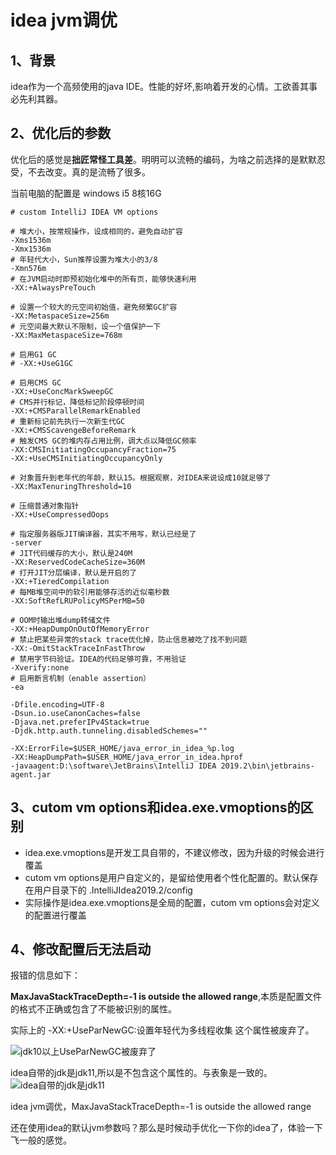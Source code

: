 # idea jvm调优

## 1、背景

idea作为一个高频使用的java IDE。性能的好坏,影响着开发的心情。工欲善其事必先利其器。

## 2、优化后的参数
优化后的感觉是**拙匠常怪工具差**。明明可以流畅的编码，为啥之前选择的是默默忍受，不去改变。真的是流畅了很多。

当前电脑的配置是 windows i5 8核16G

```
# custom IntelliJ IDEA VM options

# 堆大小，按常规操作，设成相同的，避免自动扩容
-Xms1536m
-Xmx1536m
# 年轻代大小，Sun推荐设置为堆大小的3/8
-Xmn576m
# 在JVM启动时即预初始化堆中的所有页，能够快速利用
-XX:+AlwaysPreTouch

# 设置一个较大的元空间初始值，避免频繁GC扩容
-XX:MetaspaceSize=256m
# 元空间最大默认不限制，设一个值保护一下
-XX:MaxMetaspaceSize=768m

# 启用G1 GC
# -XX:+UseG1GC

# 启用CMS GC
-XX:+UseConcMarkSweepGC
# CMS并行标记，降低标记阶段停顿时间
-XX:+CMSParallelRemarkEnabled
# 重新标记前先执行一次新生代GC
-XX:+CMSScavengeBeforeRemark
# 触发CMS GC的堆内存占用比例，调大点以降低GC频率
-XX:CMSInitiatingOccupancyFraction=75
-XX:+UseCMSInitiatingOccupancyOnly

# 对象晋升到老年代的年龄，默认15。根据观察，对IDEA来说设成10就足够了
-XX:MaxTenuringThreshold=10

# 压缩普通对象指针
-XX:+UseCompressedOops

# 指定服务器版JIT编译器，其实不用写，默认已经是了
-server
# JIT代码缓存的大小，默认是240M
-XX:ReservedCodeCacheSize=360M
# 打开JIT分层编译，默认是开启的了
-XX:+TieredCompilation
# 每MB堆空间中的软引用能够存活的近似毫秒数
-XX:SoftRefLRUPolicyMSPerMB=50

# OOM时输出堆dump转储文件
-XX:+HeapDumpOnOutOfMemoryError
# 禁止把某些异常的stack trace优化掉，防止信息被吃了找不到问题
-XX:-OmitStackTraceInFastThrow
# 禁用字节码验证。IDEA的代码足够可靠，不用验证
-Xverify:none
# 启用断言机制（enable assertion）
-ea

-Dfile.encoding=UTF-8
-Dsun.io.useCanonCaches=false
-Djava.net.preferIPv4Stack=true
-Djdk.http.auth.tunneling.disabledSchemes=""

-XX:ErrorFile=$USER_HOME/java_error_in_idea_%p.log
-XX:HeapDumpPath=$USER_HOME/java_error_in_idea.hprof
-javaagent:D:\software\JetBrains\IntelliJ IDEA 2019.2\bin\jetbrains-agent.jar
```

## 3、cutom vm options和idea.exe.vmoptions的区别

+ idea.exe.vmoptions是开发工具自带的，不建议修改，因为升级的时候会进行覆盖
+ cutom vm options是用户自定义的，是留给使用者个性化配置的。默认保存在用户目录下的 .IntelliJIdea2019.2/config
+ 实际操作是idea.exe.vmoptions是全局的配置，cutom vm options会对定义的配置进行覆盖



## 4、修改配置后无法启动

报错的信息如下：

**MaxJavaStackTraceDepth=-1 is outside the allowed range**,本质是配置文件的格式不正确或包含了不能被识别的属性。

实际上的 -XX:+UseParNewGC:设置年轻代为多线程收集 这个属性被废弃了。

![jdk10以上UseParNewGC被废弃了](https://oss.94rg.com/figure_bed/20210802181021.png-94rg002)

idea自带的jdk是jdk11,所以是不包含这个属性的。与表象是一致的。
![idea自带的jdk是jdk11](https://oss.94rg.com/figure_bed/20210802181252.png-94rg002)


idea jvm调优，MaxJavaStackTraceDepth=-1 is outside the allowed range

还在使用idea的默认jvm参数吗？那么是时候动手优化一下你的idea了，体验一下飞一般的感觉。